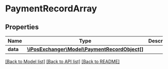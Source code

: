# PaymentRecordArray

## Properties
Name | Type | Description | Notes
------------ | ------------- | ------------- | -------------
**data** | [**\iPosExchanger\Model\PaymentRecordObject[]**](PaymentRecordObject.md) |  | [optional] 

[[Back to Model list]](../README.md#documentation-for-models) [[Back to API list]](../README.md#documentation-for-api-endpoints) [[Back to README]](../README.md)


